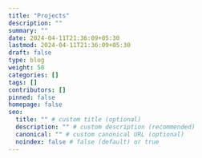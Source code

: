 ```yaml
---
title: "Projects"
description: ""
summary: ""
date: 2024-04-11T21:36:09+05:30
lastmod: 2024-04-11T21:36:09+05:30
draft: false
type: blog
weight: 50
categories: []
tags: []
contributors: []
pinned: false
homepage: false
seo:
  title: "" # custom title (optional)
  description: "" # custom description (recommended)
  canonical: "" # custom canonical URL (optional)
  noindex: false # false (default) or true
---
```

